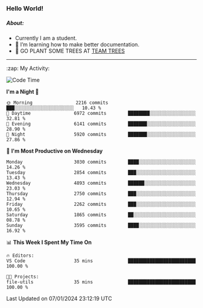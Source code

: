 ### Hello World!

##### About:
- Currently I am a student.
- 🌱 I’m learning how to make better documentation.
- 🌱 GO PLANT SOME TREES AT [TEAM TREES](https://teamtrees.org/)

---
  <summary>:zap: My Activity:</summary>
  
<!--START_SECTION:waka-->
![Code Time](http://img.shields.io/badge/Code%20Time-1%2C268%20hrs%2025%20mins-blue)

**I'm a Night 🦉** 

```text
🌞 Morning                2216 commits        ███░░░░░░░░░░░░░░░░░░░░░░   10.43 % 
🌆 Daytime                6972 commits        ████████░░░░░░░░░░░░░░░░░   32.81 % 
🌃 Evening                6141 commits        ███████░░░░░░░░░░░░░░░░░░   28.90 % 
🌙 Night                  5920 commits        ███████░░░░░░░░░░░░░░░░░░   27.86 % 
```
📅 **I'm Most Productive on Wednesday** 

```text
Monday                   3030 commits        ████░░░░░░░░░░░░░░░░░░░░░   14.26 % 
Tuesday                  2854 commits        ███░░░░░░░░░░░░░░░░░░░░░░   13.43 % 
Wednesday                4893 commits        ██████░░░░░░░░░░░░░░░░░░░   23.03 % 
Thursday                 2750 commits        ███░░░░░░░░░░░░░░░░░░░░░░   12.94 % 
Friday                   2262 commits        ███░░░░░░░░░░░░░░░░░░░░░░   10.65 % 
Saturday                 1865 commits        ██░░░░░░░░░░░░░░░░░░░░░░░   08.78 % 
Sunday                   3595 commits        ████░░░░░░░░░░░░░░░░░░░░░   16.92 % 
```


📊 **This Week I Spent My Time On** 

```text
🔥 Editors: 
VS Code                  35 mins             █████████████████████████   100.00 % 

🐱‍💻 Projects: 
file-utils               35 mins             █████████████████████████   100.00 % 
```


 Last Updated on 07/01/2024 23:12:19 UTC
<!--END_SECTION:waka-->
